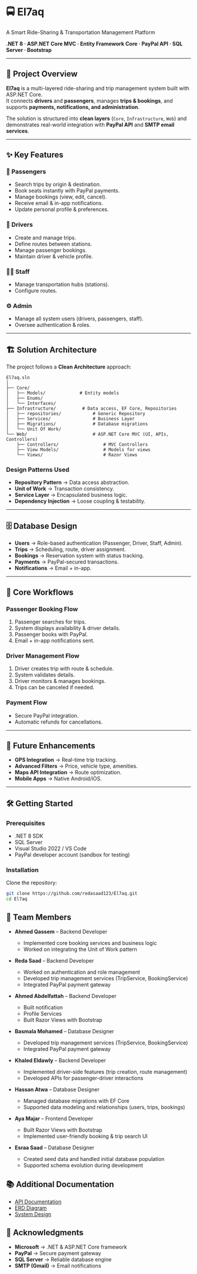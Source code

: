 # 🚍 El7aq  
A Smart Ride-Sharing & Transportation Management Platform  

**.NET 8 · ASP.NET Core MVC · Entity Framework Core · PayPal API · SQL Server · Bootstrap**

---

## 🎯 Project Overview
**El7aq** is a multi-layered ride-sharing and trip management system built with ASP.NET Core.  
It connects **drivers** and **passengers**, manages **trips & bookings**, and supports **payments, notifications, and administration**.  

The solution is structured into **clean layers** (`Core`, `Infrastructure`, `Web`) and demonstrates real-world integration with **PayPal API** and **SMTP email services**.

---

## ✨ Key Features
### 👤 Passengers
- Search trips by origin & destination.  
- Book seats instantly with PayPal payments.  
- Manage bookings (view, edit, cancel).  
- Receive email & in-app notifications.  
- Update personal profile & preferences.  

### 🚗 Drivers
- Create and manage trips.  
- Define routes between stations.  
- Manage passenger bookings.  
- Maintain driver & vehicle profile.  

### 🧑‍💼 Staff
- Manage transportation hubs (stations).  
- Configure routes.  

### ⚙️ Admin
- Manage all system users (drivers, passengers, staff).  
- Oversee authentication & roles.  

---

## 🏗️ Solution Architecture
The project follows a **Clean Architecture** approach:
```
El7aq.sln
│
├── Core/
│   ├── Models/             # Entity models
│   ├── Enums/
│   └── Interfaces/
├── Infrastructure/          # Data access, EF Core, Repositories
│   ├── repositories/            # Generic Repository
│   ├── Services/                # Business Layer
│   ├── Migrations/              # Database migrations
│   └── Unit Of Work/       
└── Web/                         # ASP.NET Core MVC (UI, APIs, Controllers)
    ├── Controllers/                 # MVC Controllers
    ├── View Models/                 # Models for views
    └── Views/                       # Razor Views
```

### Design Patterns Used
- **Repository Pattern** → Data access abstraction.  
- **Unit of Work** → Transaction consistency.  
- **Service Layer** → Encapsulated business logic.  
- **Dependency Injection** → Loose coupling & testability.  

---

## 🗄️ Database Design
- **Users** → Role-based authentication (Passenger, Driver, Staff, Admin).  
- **Trips** → Scheduling, route, driver assignment.  
- **Bookings** → Reservation system with status tracking.  
- **Payments** → PayPal-secured transactions.  
- **Notifications** → Email + in-app.  

---

## 🚦 Core Workflows
### Passenger Booking Flow
1. Passenger searches for trips.  
2. System displays availability & driver details.  
3. Passenger books with PayPal.  
4. Email + in-app notifications sent.  

### Driver Management Flow
1. Driver creates trip with route & schedule.  
2. System validates details.  
3. Driver monitors & manages bookings.  
4. Trips can be canceled if needed.  

### Payment Flow
- Secure PayPal integration.  
- Automatic refunds for cancellations.  

---

## 🚀 Future Enhancements
- **GPS Integration** → Real-time trip tracking.  
- **Advanced Filters** → Price, vehicle type, amenities.  
- **Maps API Integration** → Route optimization.  
- **Mobile Apps** → Native Android/iOS.  

---

## 🛠️ Getting Started
### Prerequisites
- .NET 8 SDK  
- SQL Server 
- Visual Studio 2022 / VS Code  
- PayPal developer account (sandbox for testing)  

### Installation
Clone the repository:

```bash
git clone https://github.com/redasaad123/El7aq.git
cd El7aq
```

## 👥 Team Members

- **Ahmed Qassem** – Backend Developer  
  - Implemented core booking services and business logic  
  - Worked on integrating the Unit of Work pattern  

- **Reda Saad** – Backend Developer
  - Worked on authentication and role management  
  - Developed trip management services (TripService, BookingService)  
  - Integrated PayPal payment gateway  

- **Ahmed Abdelfattah** – Backend Developer  
  - Built notification
  - Profile Services
  - Built Razor Views with Bootstrap  

- **Basmala Mohamed** – Database Designer  
  - Developed trip management services (TripService, BookingService)  
  - Integrated PayPal payment gateway  

- **Khaled Eldawly** – Backend Developer  
  - Implemented driver-side features (trip creation, route management)  
  - Developed APIs for passenger-driver interactions  

- **Hassan Atwa** – Database Designer
  - Managed database migrations with EF Core
  - Supported data modeling and relationships (users, trips, bookings)

- **Aya Majar** – Frontend Developer  
  - Built Razor Views with Bootstrap  
  - Implemented user-friendly booking & trip search UI  

- **Esraa Saad** – Database Designer  
  - Created seed data and handled initial database population  
  - Supported schema evolution during development  

## 📚 Additional Documentation
- [API Documentation](docs/api.md)  
- [ERD Diagram](docs/erd.md)  
- [System Design](docs/system-design.md)  

## 🙏 Acknowledgments
- **Microsoft** → .NET & ASP.NET Core framework  
- **PayPal** → Secure payment gateway  
- **SQL Server** → Reliable database engine  
- **SMTP (Gmail)** → Email notifications  


